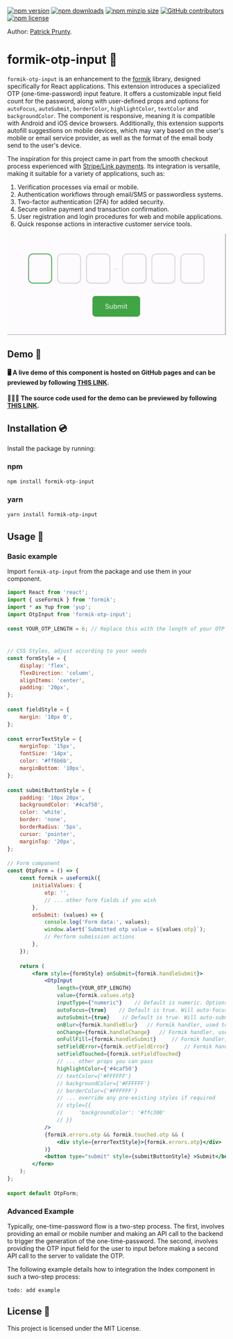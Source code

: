 [![npm version](https://img.shields.io/npm/v/formik-otp-input)](https://www.npmjs.com/package/formik-otp-input)
[![npm downloads](https://img.shields.io/npm/dm/formik-otp-input)](https://www.npmjs.com/package/formik-otp-input)
[![npm minzip size](https://img.shields.io/bundlephobia/minzip/formik-otp-input)](https://www.npmjs.com/package/formik-otp-input)
[![GitHub contributors](https://img.shields.io/github/contributors/pprunty/formik-otp-input)](https://github.com/pprunty/formik-otp-input/graphs/contributors)
[![npm license](https://img.shields.io/npm/l/formik-otp-input)](https://www.npmjs.com/package/formik-otp-input)


Author: [Patrick Prunty](https://pprunty.github.io/pprunty/).

# formik-otp-input 🪪

`formik-otp-input` is an enhancement to the [formik](https://github.com/jaredpalmer/formik) library, 
designed specifically for React applications. This extension introduces a specialized OTP (one-time-password) input
feature. It offers a customizable input field count for the password, along with user-defined props and options for  
`autoFocus`, `autoSubmit`, `borderColor`, `highlightColor`, `textColor` and `backgroundColor`. The component is responsive,
meaning it is compatible with Android and iOS device browsers. Additionally, this 
extension supports autofill suggestions on mobile devices, which may vary based on the user's mobile or email service
provider, as well as the format of the email body send to the user's device.

The inspiration for this project came in part from the smooth checkout process experienced with [Stripe/Link payments](https://stripe.com/docs/payments/link).
Its integration is versatile, making it suitable for a variety of applications, such as:

1. Verification processes via email or mobile.
2. Authentication workflows through email/SMS or passwordless systems.
3. Two-factor authentication (2FA) for added security.
4. Secure online payment and transaction confirmation.
5. User registration and login procedures for web and mobile applications.
6. Quick response actions in interactive customer service tools.

<div align="center">
  <img src="./demo.gif" alt="Demo GIF">
</div>


## Demo 🚨

#### 🖥️️ A live demo of this component is hosted on GitHub pages and can be previewed by following [THIS LINK](https://pprunty.github.io/formik-otp-input/).

#### 🧑🏼‍💻 The source code used for the demo can be previewed by following [THIS LINK](https://github.com/pprunty/formik-otp-input/blob/main/demo/src/App.tsx).

## Installation 💿

Install the package by running:

### npm

```sh
npm install formik-otp-input
```

### yarn

```sh
yarn install formik-otp-input
```

## Usage 🔨

### Basic example 
Import `formik-otp-input`  from the package and use them in your component.

```jsx
import React from 'react';
import { useFormik } from 'formik';
import * as Yup from 'yup';
import OtpInput from 'formik-otp-input';

const YOUR_OTP_LENGTH = 6; // Replace this with the length of your OTP


// CSS Styles, adjust according to your needs
const formStyle = {
    display: 'flex',
    flexDirection: 'column',
    alignItems: 'center',
    padding: '20px',
};

const fieldStyle = {
    margin: '10px 0',
};

const errorTextStyle = {
    marginTop: '15px',
    fontSize: '14px',
    color: '#ff6b6b',
    marginBottom: '10px',
};

const submitButtonStyle = {
    padding: '10px 20px',
    backgroundColor: '#4caf50',
    color: 'white',
    border: 'none',
    borderRadius: '5px',
    cursor: 'pointer',
    marginTop: '20px',
};

// Form component
const OtpForm = () => {
    const formik = useFormik({
        initialValues: {
            otp: '',
            // ... other form fields if you wish
        },
        onSubmit: (values) => {
            console.log('Form data:', values);
            window.alert(`Submitted otp value = ${values.otp}`);
            // Perform submission actions
        },
    });

    return (
        <form style={formStyle} onSubmit={formik.handleSubmit}>
            <OtpInput
                length={YOUR_OTP_LENGTH}
                value={formik.values.otp}
                inputType={"numeric"}    // Default is numeric. Options are numeric, alphabetic or alphanumeric
                autoFocus={true}    // Default is true. Will auto-focus first digit if true
                autoSubmit={true}    // Default is true. Will auto-submit form onFullFill
                onBlur={formik.handleBlur}   // Formik handler, used to handle onBlur events
                onChange={formik.handleChange}   // Formik handler, used to handle change events
                onFullFill={formik.handleSubmit}     // Formik handler, used to handle autoSubmit
                setFieldError={formik.setFieldError}     // Formik handler, used to handle error rendering
                setFieldTouched={formik.setFieldTouched}
                // ... other props you can pass
                highlightColor={'#4caf50'}
                // textColor={'#FFFFFF'}
                // backgroundColor={'#FFFFFF'}
                // borderColor={'#FFFFFF'}
                // ... override any pre-existing styles if required
                // style={{
                //     'backgroundColor': '#ffc300'
                // }}
            />
            {formik.errors.otp && formik.touched.otp && (
                <div style={errorTextStyle}>{formik.errors.otp}</div>
            )}
            <button type="submit" style={submitButtonStyle} >Submit</button>
        </form>
    );
};

export default OtpForm;
```

### Advanced Example
Typically, one-time-password flow is a two-step process. The first, involves providing an email or mobile number and 
making an API call to the backend to trigger the generation of the one-time-password. The second, involves providing the
OTP input field for the user to input before making a second API call to the server to validate the OTP. 

The following example details how to integration the Index component in such a two-step process:

```
todo: add example
```

## License 🎫

This project is licensed under the MIT License.
